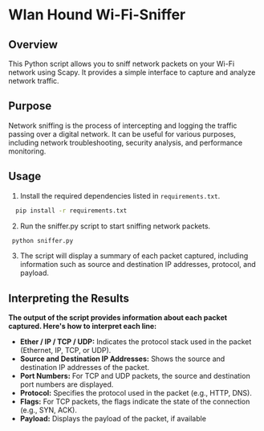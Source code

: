 
# Wlan Hound Wi-Fi-Sniffer

## Overview
This Python script allows you to sniff network packets on your Wi-Fi network using Scapy. It provides a simple interface to capture and analyze network traffic.

## Purpose
Network sniffing is the process of intercepting and logging the traffic passing over a digital network. It can be useful for various purposes, including network troubleshooting, security analysis, and performance monitoring. 

## Usage
1. Install the required dependencies listed in `requirements.txt`.
   
 ```sh
   pip install -r requirements.txt
 ```

2. Run the sniffer.py script to start sniffing network packets.
   
 ```sh
  python sniffer.py
 ```

3. The script will display a summary of each packet captured, including information such as source and destination IP addresses, protocol, and payload.


## Interpreting the Results
**The output of the script provides information about each packet captured. Here's how to interpret each line:**

- **Ether / IP / TCP / UDP:** Indicates the protocol stack used in the packet (Ethernet, IP, TCP, or UDP).
- **Source and Destination IP Addresses:** Shows the source and destination IP addresses of the packet.
- **Port Numbers:** For TCP and UDP packets, the source and destination port numbers are displayed.
- **Protocol:** Specifies the protocol used in the packet (e.g., HTTP, DNS).
- **Flags:** For TCP packets, the flags indicate the state of the connection (e.g., SYN, ACK).
- **Payload:** Displays the payload of the packet, if available



